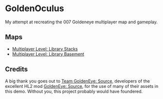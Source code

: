 GoldenOculus
============

My attempt at recreating the 007 Goldeneye multiplayer map and gameplay.

## Maps

* [Multiplayer Level: Library Stacks](http://www.gamefaqs.com/n64/197462-goldeneye-007/faqs/47195)
* [Multiplayer Level: Library Basement](http://www.gamefaqs.com/n64/197462-goldeneye-007/faqs/46139)

## Credits

A big thank you goes out to [Team GoldenEye: Source](http://www.moddb.com/company/goldeneye-source-developers),
developers of the excellent HL2 mod [GoldenEye: Source](http://www.moddb.com/mods/goldeneye-source),
for the use of many of their assets in this demo. Without you, this project probably would have foundered.


